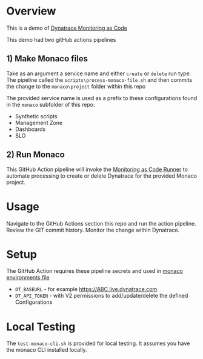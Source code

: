 # Overview

This is a demo of [Dynatrace Monitoring as Code](https://github.com/dynatrace-oss/dynatrace-monitoring-as-code)

This demo had two gitHub actions pipelines

## 1) Make Monaco files

Take as an argument a service name and either `create` or `delete` run type.  The pipeline called the `scripts\process-monaco-file.sh` and then commits the change to the `monaco\project` folder within this repo

The provided service name is used as a prefix to these configurations found in the `monaco` subfolder of this repo:

* Synthetic scripts
* Management Zone
* Dashboards
* SLO

## 2) Run Monaco

This GitHub Action pipeline will invoke the [Monitoring as Code Runner](https://github.com/dynatrace-ace/monaco-runner) to automate processing to create or delete Dynatrace for the provided Monaco project.

# Usage

Navigate to the GitHub Actions section this repo and run the action pipeline.  Review the GIT commit history.  Monitor the change within Dynatrace.

# Setup

The GitHub Action requires these pipeline secrets and used in [monaco environments file](monaco/environments.yml)

* `DT_BASEURL` - for example https://ABC.live.dynatrace.com
* `DT_API_TOKEN` - with V2 permissions to add/update/delete the defined Configurations

# Local Testing

The `test-monaco-cli.sh` is provided for local testing. It assumes you have the monaco CLI installed locally.